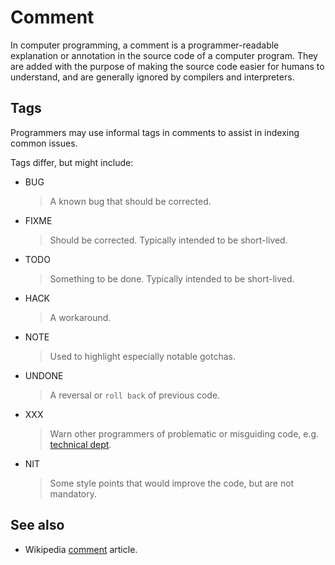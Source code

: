 # Comment

In computer programming, a comment is a programmer-readable explanation or annotation in the source code of a computer program. They are added with the purpose of making the source code easier for humans to understand, and are generally ignored by compilers and interpreters.

## Tags

Programmers may use informal tags in comments to assist in indexing common issues.

Tags differ, but might include:

- BUG
  > A known bug that should be corrected.

- FIXME
  > Should be corrected. Typically intended to be short-lived.

- TODO
  > Something to be done. Typically intended to be short-lived.

- HACK
  > A workaround.

- NOTE
  > Used to highlight especially notable gotchas.

- UNDONE
  > A reversal or `roll back` of previous code.

- XXX
  > Warn other programmers of problematic or misguiding code, e.g. [technical dept](technical-dept.md).

- NIT
  > Some style points that would improve the code, but are not mandatory.

## See also

- Wikipedia [comment](https://en.m.wikipedia.org/wiki/Comment_(computer_programming)) article.
